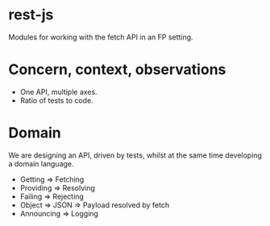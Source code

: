 # rest-js

Modules for working with the fetch API in an FP setting.

# Concern, context, observations

-   One API, multiple axes.
-   Ratio of tests to code.

# Domain

We are designing an API, driven by tests, whilst at the same time developing a domain language.

-   Getting => Fetching
-   Providing => Resolving
-   Failing => Rejecting
-   Object => JSON => Payload resolved by fetch
-   Announcing => Logging
